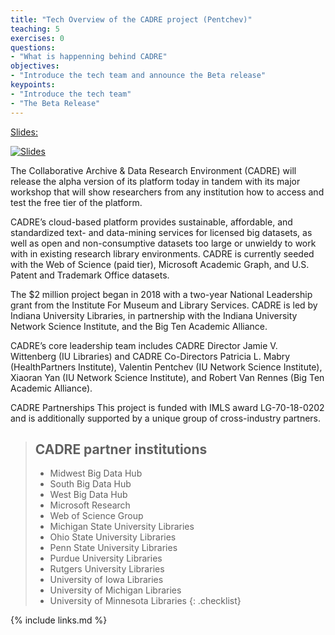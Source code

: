 ```yaml
---
title: "Tech Overview of the CADRE project (Pentchev)"
teaching: 5
exercises: 0
questions:
- "What is happenning behind CADRE"
objectives:
- "Introduce the tech team and announce the Beta release"
keypoints:
- "Introduce the tech team"
- "The Beta Release"
---
```


[Slides:](https://docs.google.com/presentation/d/e/2PACX-1vSgUaJGhKwtuKjg87kae3Gzb4rwUFwCvpc1KlOd8QddeY3pjdM6B1ZdmLjMRFgL1GGZ6zwOolRELB2i/pub?start=false&loop=false&delayms=600000#slide=id.g6112ce6bd3_0_0)

[![Slides](https://pbs.twimg.com/media/EPYOXojWAAE60pq?format=jpg&name=small)](https://docs.google.com/presentation/d/e/2PACX-1vSgUaJGhKwtuKjg87kae3Gzb4rwUFwCvpc1KlOd8QddeY3pjdM6B1ZdmLjMRFgL1GGZ6zwOolRELB2i/pub?start=false&loop=false&delayms=600000#slide=id.g6112ce6bd3_0_0)

The Collaborative Archive & Data Research Environment (CADRE) will release the alpha version of its platform today in tandem with its major workshop that will show researchers from any institution how to access and test the free tier of the platform. 

CADRE’s cloud-based platform provides sustainable, affordable, and standardized text- and data-mining services for licensed big datasets, as well as open and non-consumptive datasets too large or unwieldy to work with in existing research library environments. CADRE is currently seeded with the Web of Science (paid tier), Microsoft Academic Graph, and U.S. Patent and Trademark Office datasets.

The $2 million project began in 2018 with a two-year National Leadership grant from the Institute For Museum and Library Services. CADRE is led by Indiana University Libraries, in partnership with the Indiana University Network Science Institute, and the Big Ten Academic Alliance.

CADRE’s core leadership team includes CADRE Director Jamie V. Wittenberg (IU Libraries) and CADRE Co-Directors Patricia L. Mabry (HealthPartners Institute), Valentin Pentchev (IU Network Science Institute), Xiaoran Yan (IU Network Science Institute), and Robert Van Rennes (Big Ten Academic Alliance).

CADRE Partnerships
This project is funded with IMLS award LG-70-18-0202 and is additionally supported by a unique group of cross-industry partners.

> ## CADRE partner institutions
>- Midwest Big Data Hub
>- South Big Data Hub
>- West Big Data Hub
>- Microsoft Research
>- Web of Science Group
>- Michigan State University Libraries
>- Ohio State University Libraries
>- Penn State University Libraries
>- Purdue University Libraries
>- Rutgers University Libraries
>- University of Iowa Libraries
>- University of Michigan Libraries
>- University of Minnesota Libraries
{: .checklist}

{% include links.md %}
